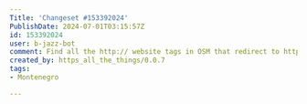 ```yaml
---
Title: 'Changeset #153392024'
PublishDate: 2024-07-01T03:15:57Z
id: 153392024
user: b-jazz-bot
comment: Find all the http:// website tags in OSM that redirect to https:// and update them.
created_by: https_all_the_things/0.0.7
tags:
- Montenegro

---
```

